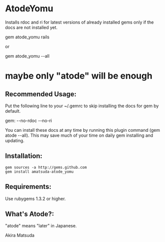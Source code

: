 AtodeYomu
========

Installs rdoc and ri for latest versions of already installed gems only if the docs are not installed yet.

  gem atode_yomu rails

   or

  gem atode_yomu --all

  # maybe only "atode" will be enough


Recommended Usage:
------------

Put the following line to your ~/.gemrc to skip installing the docs for gem by default.

gem: --no-rdoc --no-ri

You can install these docs at any time by running this plugin command (gem atode --all).
This may save much of your time on daily gem installing and updating.


Installation:
------------

    gem sources -a http://gems.github.com
    gem install amatsuda-atode_yomu


Requirements:
------------
Use rubygems 1.3.2 or higher.



What's Atode?:
------------
"atode" means "later" in Japanese.


Akira Matsuda
